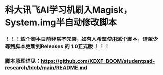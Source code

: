 # 科大讯飞AI学习机刷入Magisk，System.img半自动修改脚本

### ！！！这个脚本目前非常不完善，如有人希望使用这个脚本，请至少等到脚本更新到Releases 的 1.0正式版 ！！！

### 脚本原理详见：https://github.com/KDXF-BOOM/studentpad-research/blob/main/README.md


